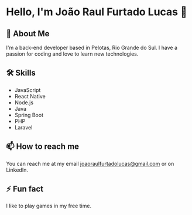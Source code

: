 # Hello, I'm João Raul Furtado Lucas 👋

## 🚀 About Me
I'm a back-end developer based in Pelotas, Rio Grande do Sul. I have a passion for coding and love to learn new technologies.

## 🛠 Skills
- JavaScript
- React Native
- Node.js
- Java
- Spring Boot
- PHP
- Laravel

## 📫 How to reach me
You can reach me at my email joaoraulfurtadolucas@gmail.com or on LinkedIn.

## ⚡ Fun fact
I like to play games in my free time.
